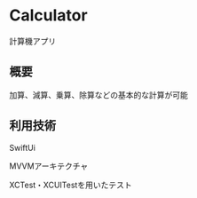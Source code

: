 # Calculator

計算機アプリ

## 概要

加算、減算、乗算、除算などの基本的な計算が可能

## 利用技術

SwiftUi

MVVMアーキテクチャ

XCTest・XCUITestを用いたテスト

